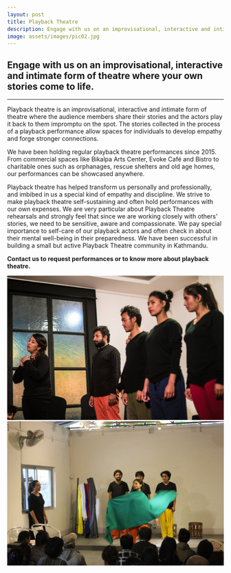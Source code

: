 ```yaml
---
layout: post
title: Playback Theatre
description: Engage with us on an improvisational, interactive and intimate form of theatre where your own stories come to life.
image: assets/images/pic02.jpg
---
```


##  Engage with us on an improvisational, interactive and intimate form of theatre where your own stories come to life.

<hr/>

Playback theatre is an improvisational, interactive and intimate form of theatre where the audience members share their stories and the actors play it back to them impromptu on the spot. The stories collected in the process of a playback performance allow spaces for individuals to develop empathy and forge stronger connections.


We have been holding regular playback theatre performances since 2015. From commercial spaces like Bikalpa Arts Center, Evoke Café and Bistro to charitable ones such as orphanages, rescue shelters and old age homes, our performances can be showcased anywhere.


Playback theatre has helped transform us personally and professionally, and
imbibed in us a special kind of empathy and discipline. We strive to make
playback theatre self-sustaining and often hold performances with our own
expenses. We are very particular about Playback Theatre rehearsals and strongly feel that since we are working closely with others' stories, we need to be sensitive, aware and compassionate. We pay special importance to self-care of our playback actors and often check in about their mental well-being in their preparedness. We have been successful in building a small but active Playback Theatre community in Kathmandu.

**Contact us to request performances or to know more about playback theatre.**

<div class="row">
  <div class="6u"><span class="image fit"><img src="/assets/images/playback.jpg" alt="" /></span></div>
  <div class="6u"><span class="image fit"><img src="/assets/images/playback1.jpg" alt="" /></span></div>

</div>
